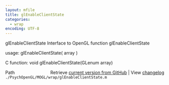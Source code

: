 ```yaml
---
layout: mfile
title: glEnableClientState
categories:
  - wrap
encoding: UTF-8
---
```


glEnableClientState  Interface to OpenGL function glEnableClientState

usage:  glEnableClientState( array )

C function:  void glEnableClientState(GLenum array)


<div class="code_header" style="text-align:right;">
  <span style="float:left;">Path&nbsp;&nbsp;</span> <span class="counter">Retrieve <a href=
  "https://raw.github.com/Psychtoolbox-3/Psychtoolbox-3/beta/./PsychOpenGL/MOGL/wrap/glEnableClientState.m">current version from GitHub</a> | View <a href=
  "https://github.com/Psychtoolbox-3/Psychtoolbox-3/commits/beta/./PsychOpenGL/MOGL/wrap/glEnableClientState.m">changelog</a></span>
</div>
<div class="code">
  <code>./PsychOpenGL/MOGL/wrap/glEnableClientState.m</code>
</div>
